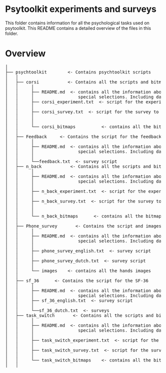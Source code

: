 # Psytoolkit experiments and surveys
This folder contains information for all the psychological tasks used on psytoolkit.
This README contains a detailed overview of the files in this folder.

# Overview
<pre>
│              
├── psychtoolkit        <- Contains psychtoolkit scripts
│   │
│   ├── corsi           <- Contains all the scripts and bitmaps for corsi
│   │     │     
│   │     ├── README.md  <- contains all the information about corsi and
│   │     │                 special selections. Including data structure.
│   │     ├── corsi_experiment.txt  <- script for the experiment
│   │     │     
│   │     ├── corsi_survey.txt  <- script for the survey to run corsi
│   │     │    
│   │     │     
│   │     └── corsi_bitmaps          <- contains all the bitmaps used for corsi
│   │
│   ├── Feedback     <- Contains the script for the feedback survey
│   │     │     
│   │     ├── README.md  <- contains all the information about the feedback survey &
│   │     │                 special selections. Including data structure.
│   │     │     
│   │     └──feedback.txt  <- survey script
│   ├── n_back           <- Contains all the scripts and bitmaps for n-back
│   │     │     
│   │     ├── README.md  <- contains all the information about n-back and
│   │     │                 special selections. Including data structure.
│   │     │     
│   │     ├── n_back_experiment.txt  <- script for the experiment
│   │     │     
│   │     ├── n_back_survey.txt  <- script for the survey to run N-back
│   │     │     
│   │     │     
│   │     └── n_back_bitmaps      <- contains all the bitmaps used for N-back
│   │
│   ├── Phone_survey       <- Contains the script and images for the phone survey
│   │     │     
│   │     ├── README.md  <- contains all the information about the phone survey and
│   │     │                 special selections. Including data structure.
│   │     │     
│   │     ├── phone_survey_english.txt  <- survey script
│   │     │     
│   │     ├── phone_survey_dutch.txt  <- survey script
│   │     │          
│   │     └── images    <- contains all the hands images
│   │
│   ├── sf_36      <- Contains the script for the SF-36
│   │     │     
│   │     ├── README.md  <- contains all the information about the SF-36 and
│   │     │                 special selections. Including data structure.
│   │     ├── sf_36_english.txt  <- survey script
│   │     │     
│   │     └──sf_36_dutch.txt  <- surveys
│   ├── task_switch       <- Contains all the scripts and bitmaps for task switching
│   │     │     
│   │     ├── README.md  <- contains all the information about task_switching and
│   │     │                 special selections. Including data structure.
│   │     │     
│   │     ├── task_switch_experiment.txt  <- script for the experiment
│   │     │     
│   │     ├── task_switch_survey.txt  <- script for the survey to run task_switch
│   │     │          
│   │     └── task_switch_bitmaps    <- contains all the bitmaps used for task_switch
│   │
</pre>

